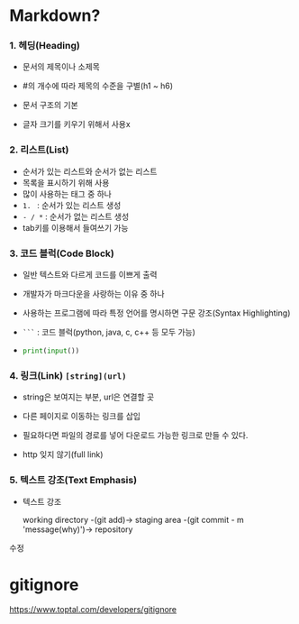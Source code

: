 # Markdown?

### 1. 헤딩(Heading)

- 문서의 제목이나 소제목

 - #의 개수에 따라 제목의 수준을 구별(h1 ~ h6)
 - 문서 구조의 기본
 - 글자 크기를 키우기 위해서 사용x

### 2. 리스트(List)

- 순서가 있는 리스트와 순서가 없는 리스트
- 목록을 표시하기 위해 사용
- 많이 사용하는 태그 중 하나
- `1. ` : 순서가 있는 리스트 생성
- `- / *` : 순서가 없는 리스트 생성
- tab키를 이용해서 들여쓰기 가능

### 3. 코드 블럭(Code Block)

- 일반 텍스트와 다르게 코드를 이쁘게 출력

- 개발자가 마크다운을 사랑하는 이유 중 하나

- 사용하는 프로그램에 따라 특정 언어를 명시하면 구문 강조(Syntax Highlighting)

- ` ``` ` : 코드 블럭(python, java, c, c++ 등 모두 가능)

- ```python
  print(input())
  ```

### 4. 링크(Link) ` [string](url) `

- string은 보여지는 부분, url은 연결할 곳

- 다른 페이지로 이동하는 링크를 삽입

- 필요하다면 파일의 경로를 넣어 다운로드 가능한 링크로 만들 수 있다.

- http 잊지 않기(full link)

  

### 5. 텍스트 강조(Text Emphasis)

- 텍스트 강조

  

  

  

  working directory -(git add)-> staging area -(git commit - m 'message(why)')-> repository

수정

# gitignore

https://www.toptal.com/developers/gitignore
